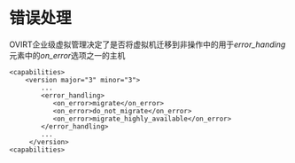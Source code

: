 # 错误处理

OVIRT企业级虚拟管理决定了是否将虚拟机迁移到非操作中的用于*error\_handing*元素中的*on\_error*选项之一的主机

             
    <capabilities>
        <version major="3" minor="3">
            ...
            <error_handling>
               <on_error>migrate</on_error>
               <on_error>do_not_migrate</on_error>
               <on_error>migrate_highly_available</on_error>
            </error_handling>
            ...
         </version>
    <capabilities>
             
          

